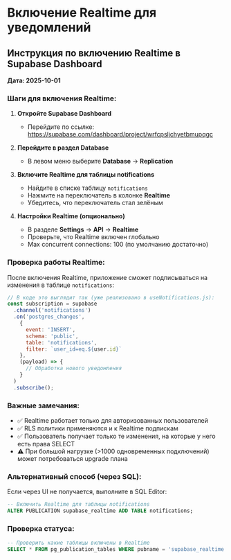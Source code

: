 # Включение Realtime для уведомлений

## Инструкция по включению Realtime в Supabase Dashboard

**Дата: 2025-10-01**

### Шаги для включения Realtime:

1. **Откройте Supabase Dashboard**
   - Перейдите по ссылке: https://supabase.com/dashboard/project/wrfcpsljchyetbmupqgc

2. **Перейдите в раздел Database**
   - В левом меню выберите **Database** → **Replication**

3. **Включите Realtime для таблицы notifications**
   - Найдите в списке таблицу `notifications`
   - Нажмите на переключатель в колонке **Realtime**
   - Убедитесь, что переключатель стал зелёным

4. **Настройки Realtime (опционально)**
   - В разделе **Settings** → **API** → **Realtime**
   - Проверьте, что Realtime включен глобально
   - Max concurrent connections: 100 (по умолчанию достаточно)

### Проверка работы Realtime:

После включения Realtime, приложение сможет подписываться на изменения в таблице `notifications`:

```javascript
// В коде это выглядит так (уже реализовано в useNotifications.js):
const subscription = supabase
  .channel('notifications')
  .on('postgres_changes',
    {
      event: 'INSERT',
      schema: 'public',
      table: 'notifications',
      filter: `user_id=eq.${user.id}`
    },
    (payload) => {
      // Обработка нового уведомления
    }
  )
  .subscribe();
```

### Важные замечания:

- ✅ Realtime работает только для авторизованных пользователей
- ✅ RLS политики применяются и к Realtime подпискам
- ✅ Пользователь получает только те изменения, на которые у него есть права SELECT
- ⚠️ При большой нагрузке (>1000 одновременных подключений) может потребоваться upgrade плана

### Альтернативный способ (через SQL):

Если через UI не получается, выполните в SQL Editor:

```sql
-- Включить Realtime для таблицы notifications
ALTER PUBLICATION supabase_realtime ADD TABLE notifications;
```

### Проверка статуса:

```sql
-- Проверить какие таблицы включены в Realtime
SELECT * FROM pg_publication_tables WHERE pubname = 'supabase_realtime';
```
